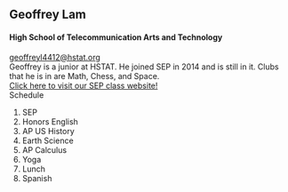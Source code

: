 ## Geoffrey Lam  
#### High School of Telecommunication Arts and Technology  
geoffreyl4412@hstat.org  
Geoffrey is a junior at HSTAT. He joined SEP in 2014 and is still in it. Clubs that he is in are Math, Chess, and Space.  
[Click here to visit our SEP class website!](https://sites.google.com/a/hstat.org/11sep1617/)  
Schedule
1. SEP
2. Honors English
3. AP US History
4. Earth Science
5. AP Calculus
6. Yoga
7. Lunch
8. Spanish